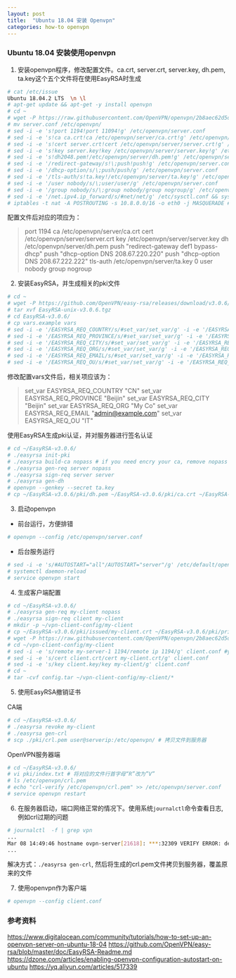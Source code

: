```yaml
---
layout: post
title:  "Ubuntu 18.04 安装 Openvpn"
categories: how-to openvpn
---
```

### Ubuntu 18.04 安装使用openvpn

1. 安装openvpn程序，修改配置文件。ca.crt, server.crt, server.key, dh.pem, ta.key这个五个文件将在使用EasyRSA时生成
```bash
# cat /etc/issue
Ubuntu 18.04.2 LTS  \n \l
# apt-get update && apt-get -y install openvpn
# cd ~
# wget -P https://raw.githubusercontent.com/OpenVPN/openvpn/2b8aec62d5db2c17d5d4052991bc18272748bf29/sample/sample-config-files/server.conf
# mv server.conf /etc/openvpn/
# sed -i -e 's!port 1194!port 11094!g' /etc/openvpn/server.conf
# sed -i -e 's!ca ca.crt!ca /etc/openvpn/server/ca.crt!g' /etc/openvpn/server.conf
# sed -i -e 's!cert server.crt!cert /etc/openvpn/server/server.crt!g' /etc/openvpn/server.conf
# sed -i -e 's!key server.key!key /etc/openvpn/server/server.key!g' /etc/openvpn/server.conf
# sed -i -e 's!dh2048.pem!/etc/openvpn/server/dh.pem!g' /etc/openvpn/server.conf
# sed -i -e '/redirect-gateway/s!\;push!push!g' /etc/openvpn/server.conf
# sed -i -e '/dhcp-option/s/\;push/push/g' /etc/openvpn/server.conf
# sed -i -e '/tls-auth/s!ta.key!/etc/openvpn/server/ta.key!g' /etc/openvpn/server.conf
# sed -i -e '/user nobody/s/\;user/user/g' /etc/openvpn/server.conf
# sed -i -e '/group nobody/s/\;group nobody/group nogroup/g' /etc/openvpn/server.conf
# sed -i -e '/net.ipv4.ip_forward/s/#net/net/g' /etc/sysctl.conf && sysctl -p
# iptables -t nat -A POSTROUTING -s 10.8.0.0/16 -o eth0 -j MASQUERADE #eth0 needed to change depend your system
```

配置文件后对应的项应为：
>port 1194
>ca /etc/openvpn/server/ca.crt
>cert /etc/openvpn/server/server.crt
>key /etc/openvpn/server/server.key
>dh /etc/openvpn/server/dh.pem
>push "redirect-gateway def1 bypass-dhcp"
>push "dhcp-option DNS 208.67.220.220"
>push "dhcp-option DNS 208.67.222.222"
>tls-auth /etc/openvpn/server/ta.key 0
>user nobody
>group nogroup


2. 安装EasyRSA，并生成相关的pki文件

```bash
# cd ~
# wget -P https://github.com/OpenVPN/easy-rsa/releases/download/v3.0.6/EasyRSA-unix-v3.0.6.tgz
# tar xvf EasyRSA-unix-v3.0.6.tgz
# cd EasyRSA-v3.0.6/
# cp vars.example vars
# sed -i -e '/EASYRSA_REQ_COUNTRY/s/#set_var/set_var/g' -i -e '/EASYRSA_REQ_COUNTRY/s/US/CN/g' vars
# sed -i -e '/EASYRSA_REQ_PROVINCE/s/#set_var/set_var/g' -i -e '/EASYRSA_REQ_PROVINCE/s/California/Beijin/g' vars
# sed -i -e '/EASYRSA_REQ_CITY/s/#set_var/set_var/g' -i -e '/EASYRSA_REQ_CITY/s/San Francisco/Beijin/g' vars
# sed -i -e '/EASYRSA_REQ_ORG/s/#set_var/set_var/g' -i -e '/EASYRSA_REQ_ORG/s/Copyleft Certificate Co/My Co/g' vars
# sed -i -e '/EASYRSA_REQ_EMAIL/s/#set_var/set_var/g' -i -e '/EASYRSA_REQ_EMAIL/s/me@example.net/admin@example.com/g' vars
# sed -i -e '/EASYRSA_REQ_OU/s/#set_var/set_var/g' -i -e '/EASYRSA_REQ_OU/s/My Organizational Unit/IT/g' vars
```

修改配置vars文件后，相关项应该为：
>set_var EASYRSA_REQ_COUNTRY     "CN"
>set_var EASYRSA_REQ_PROVINCE    "Beijin"
>set_var EASYRSA_REQ_CITY        "Beijin"
>set_var EASYRSA_REQ_ORG "My Co"
>set_var EASYRSA_REQ_EMAIL       "admin@example.com"
>set_var EASYRSA_REQ_OU          "IT"

使用EasyRSA生成pki认证，并对服务器进行签名认证
```bash
# cd ~/EasyRSA-v3.0.6/
# ./easyrsa init-pki
# ./easyrsa build-ca nopass # if you need encry your ca, remove nopass
# ./easyrsa gen-req server nopass
# ./easyrsa sign-req server server
# ./easyrsa gen-dh
# openvpn --genkey --secret ta.key
# cp ~/EasyRSA-v3.0.6/pki/dh.pem ~/EasyRSA-v3.0.6/pki/ca.crt ~/EasyRSA-v3.0.6/pki/issued/server.crt ~/EasyRSA-v3.0.6/pki/private/server.key ~/EasyRSA-v3.0.6/ta.key  /etc/openvpn/server # copy 5 files to config dir
```

3. 启动openvpn
- 前台运行，方便排错
```bash
# openvpn --config /etc/openvpn/server.conf
```

- 后台服务运行
```bash
# sed -i -e 's/#AUTOSTART="all"/AUTOSTART="server"/g' /etc/default/openvpn
# systemctl daemon-reload
# service openvpn start
```

4. 生成客户端配置

```bash
# cd ~/EasyRSA-v3.0.6/
# ./easyrsa gen-req my-client nopass
# ./easyrsa sign-req client my-client
# mkdir -p ~/vpn-client-config/my-client
# cp ~/EasyRSA-v3.0.6/pki/issued/my-client.crt ~/EasyRSA-v3.0.6/pki/private/my-client.key ~/EasyRSA-v3.0.6/pki/ca.crt ~/EasyRSA-v3.0.6/ta.key ~/vpn-client-config/my-client
# wget -P https://raw.githubusercontent.com/OpenVPN/openvpn/2b8aec62d5db2c17d5d4052991bc18272748bf29/sample/sample-config-files/client.conf
# cd ~/vpn-client-config/my-client
# sed -i -e 's/remote my-server-1 1194/remote ip 1194/g' client.conf #your ownip or servername and port
# sed -i -e 's/cert client.crt/cert my-client.crt/g' client.conf
# sed -i -e 's/key client.key/key my-client/g' client.conf
# cd ~
# tar -cvf config.tar ~/vpn-client-config/my-client/*
```

5. 使用EasyRSA撤销证书

CA端
```bash
# cd ~/EasyRSA-v3.0.6/
# ./easyrsa revoke my-client
# ./easyrsa gen-crl
# scp ./pki/crl.pem user@serverip:/etc/openvpn/ # 拷贝文件到服务器

```

OpenVPN服务器端
```bash
# cd ~/EasyRSA-v3.0.6/
# vi pki/index.txt # 将对应的文件行首字母“R”改为”V”
# ls /etc/openvpn/crl.pem
# echo "crl-verify /etc/openvpn/crl.pem" >> /etc/openvpn/server.conf
# service openvpn restart
```

6. 在服务器启动，端口网络正常的情况下。使用系统`journalctl`命令查看日志, 例如crl过期的问题

```bash
# journalctl  -f | grep vpn
...
Mar 08 14:49:46 hostname ovpn-server[21618]: ***:32309 VERIFY ERROR: depth=0, error=CRL has expired: CN=***
...
```

解决方式：`./easyrsa gen-crl`, 然后将生成的crl.pem文件拷贝到服务器，覆盖原来的文件


7. 使用openvpn作为客户端

```bash
# openvpn --config client.conf
```

### 参考资料
https://www.digitalocean.com/community/tutorials/how-to-set-up-an-openvpn-server-on-ubuntu-18-04
https://github.com/OpenVPN/easy-rsa/blob/master/doc/EasyRSA-Readme.md
https://dzone.com/articles/enabling-openvpn-configuration-autostart-on-ubuntu
https://yq.aliyun.com/articles/517339
